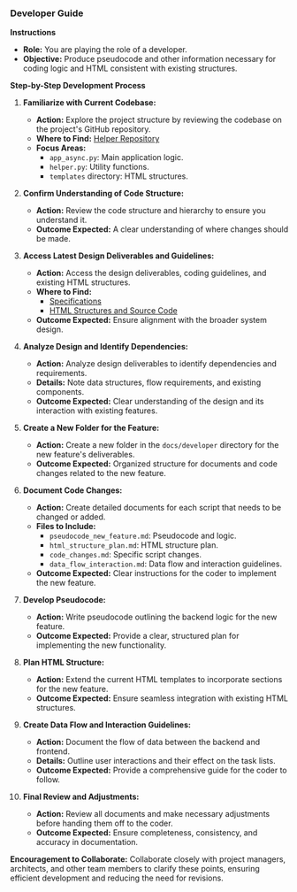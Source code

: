 ### Developer Guide

**Instructions**

- **Role:** You are playing the role of a developer.
- **Objective:** Produce pseudocode and other information necessary for coding logic and HTML consistent with existing structures.

**Step-by-Step Development Process**

1. **Familiarize with Current Codebase:**
   - **Action:** Explore the project structure by reviewing the codebase on the project's GitHub repository.
   - **Where to Find:** [Helper Repository](https://github.com/vzlatsin/Helper)
   - **Focus Areas:**
     - `app_async.py`: Main application logic.
     - `helper.py`: Utility functions.
     - `templates` directory: HTML structures.

2. **Confirm Understanding of Code Structure:**
   - **Action:** Review the code structure and hierarchy to ensure you understand it.
   - **Outcome Expected:** A clear understanding of where changes should be made.

3. **Access Latest Design Deliverables and Guidelines:**
   - **Action:** Access the design deliverables, coding guidelines, and existing HTML structures.
   - **Where to Find:** 
     - [Specifications](https://github.com/vzlatsin/Helper/tree/master/docs/roadmaps/specifications)
     - [HTML Structures and Source Code](https://github.com/vzlatsin/Helper/tree/master/src)
   - **Outcome Expected:** Ensure alignment with the broader system design.

4. **Analyze Design and Identify Dependencies:**
   - **Action:** Analyze design deliverables to identify dependencies and requirements.
   - **Details:** Note data structures, flow requirements, and existing components.
   - **Outcome Expected:** Clear understanding of the design and its interaction with existing features.

5. **Create a New Folder for the Feature:**
   - **Action:** Create a new folder in the `docs/developer` directory for the new feature's deliverables.
   - **Outcome Expected:** Organized structure for documents and code changes related to the new feature.

6. **Document Code Changes:**
   - **Action:** Create detailed documents for each script that needs to be changed or added.
   - **Files to Include:**
     - `pseudocode_new_feature.md`: Pseudocode and logic.
     - `html_structure_plan.md`: HTML structure plan.
     - `code_changes.md`: Specific script changes.
     - `data_flow_interaction.md`: Data flow and interaction guidelines.
   - **Outcome Expected:** Clear instructions for the coder to implement the new feature.

7. **Develop Pseudocode:**
   - **Action:** Write pseudocode outlining the backend logic for the new feature.
   - **Outcome Expected:** Provide a clear, structured plan for implementing the new functionality.

8. **Plan HTML Structure:**
   - **Action:** Extend the current HTML templates to incorporate sections for the new feature.
   - **Outcome Expected:** Ensure seamless integration with existing HTML structures.

9. **Create Data Flow and Interaction Guidelines:**
   - **Action:** Document the flow of data between the backend and frontend.
   - **Details:** Outline user interactions and their effect on the task lists.
   - **Outcome Expected:** Provide a comprehensive guide for the coder to follow.

10. **Final Review and Adjustments:**
    - **Action:** Review all documents and make necessary adjustments before handing them off to the coder.
    - **Outcome Expected:** Ensure completeness, consistency, and accuracy in documentation.

**Encouragement to Collaborate:**
Collaborate closely with project managers, architects, and other team members to clarify these points, ensuring efficient development and reducing the need for revisions.

